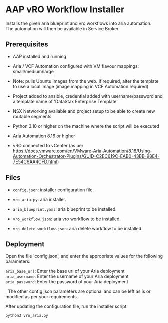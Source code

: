 AAP vRO Workflow Installer
==========================

Installs the given aria blueprint and vro workflows into aria automation.  
The automation will then be available in Service Broker.

## Prerequisites

-   AAP installed and running

-   Aria / VCF Automation configured with VM flavour mappings: small/medium/large

-   Note: pulls Ubuntu images from the web. If required, alter the template to
    use a local image (image mapping in VCF Automation required)

-   Project added to ansible, credential added with username/password and a
    template name of 'DataStax Enterprise Template'

-   NSX Networking available and project setup to be able to create new routable
    segments

-   Python 3.10 or higher on the machine where the script will be executed

-   Aria Automation 8.16 or higher

-   vRO connected to vCenter (as per
    https://docs.vmware.com/en/VMware-Aria-Automation/8.18/Using-Automation-Orchestrator-Plugins/GUID-C2EC619C-EAB0-43BB-98E4-7E54C6AA4CFD.html)

Files
-----

-   `config.json`: installer configuration file.

-   `vro_aria.py`: aria installer.

-   `aria_blueprint.yaml`: aria blueprint to be installed.

-   `vro_workflow.json`: aria vro workflow to be installed.

-   `vro_delete_workflow.json`: aria delete workflow to be installed.

Deployment
----------

Open the file 'config.json', and enter the appropriate values for the following
parameters:

`aria_base_url`: Enter the base url of your Aria deployment  
`aria_username`: Enter the username of your Aria deployment  
`aria_password`: Enter the password of your Aria deployment

  The other config.json parameters are optional and can be left as is or
modified as per your requirements.

After updating the configuration file, run the installer script:

~~~~~~~~~~~~~~~~~~~~~~~~~~~~~~~~~~~~~~~~~~~~~~~~~~~~~~~~~~~~~~~~~~~~~~~~~~~ bash
python3 vro_aria.py
~~~~~~~~~~~~~~~~~~~~~~~~~~~~~~~~~~~~~~~~~~~~~~~~~~~~~~~~~~~~~~~~~~~~~~~~~~~~~~~~
